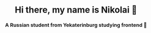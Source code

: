 <h1 align="center">Hi there, my name is Nikolai 👋</h1>
<h3 align="center">A Russian student from Yekaterinburg studying frontend 🤔</h3>

<!--
**NikolayKot/NikolayKot** is a ✨ _special_ ✨ repository because its `README.md` (this file) appears on your GitHub profile.

Here are some ideas to get you started:

- 🔭 I’m currently working on ...
- 🌱 I’m currently learning ...
- 👯 I’m looking to collaborate on ...
- 🤔 I’m looking for help with ...
- 💬 Ask me about ...
- 📫 How to reach me: ...
- 😄 Pronouns: ...
- ⚡ Fun fact: ...
-->
